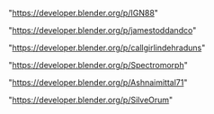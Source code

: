 "https://developer.blender.org/p/IGN88"

"https://developer.blender.org/p/jamestoddandco"

"https://developer.blender.org/p/callgirlindehraduns"

"https://developer.blender.org/p/Spectromorph"

"https://developer.blender.org/p/Ashnaimittal71"

 
"https://developer.blender.org/p/SilveOrum"


 

